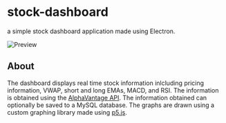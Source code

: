 # stock-dashboard

a simple stock dashboard application made using Electron.

![Preview](https://user-images.githubusercontent.com/43303199/72633435-1148b080-391e-11ea-8a4b-a1f26f7d675a.png)

## About

The dashboard displays real time stock information inlcluding pricing information, VWAP, short and long EMAs, MACD, and RSI. The information is obtained using the [AlphaVantage API](https://www.alphavantage.co/). The information obtained can optionally be saved to a MySQL database. The graphs are drawn using a custom graphing library made using [p5.js](https://p5js.org/).
